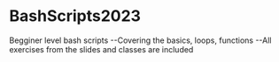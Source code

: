 # BashScripts2023
Begginer level bash scripts
--Covering the basics, loops, functions
--All exercises from the slides and classes are included
